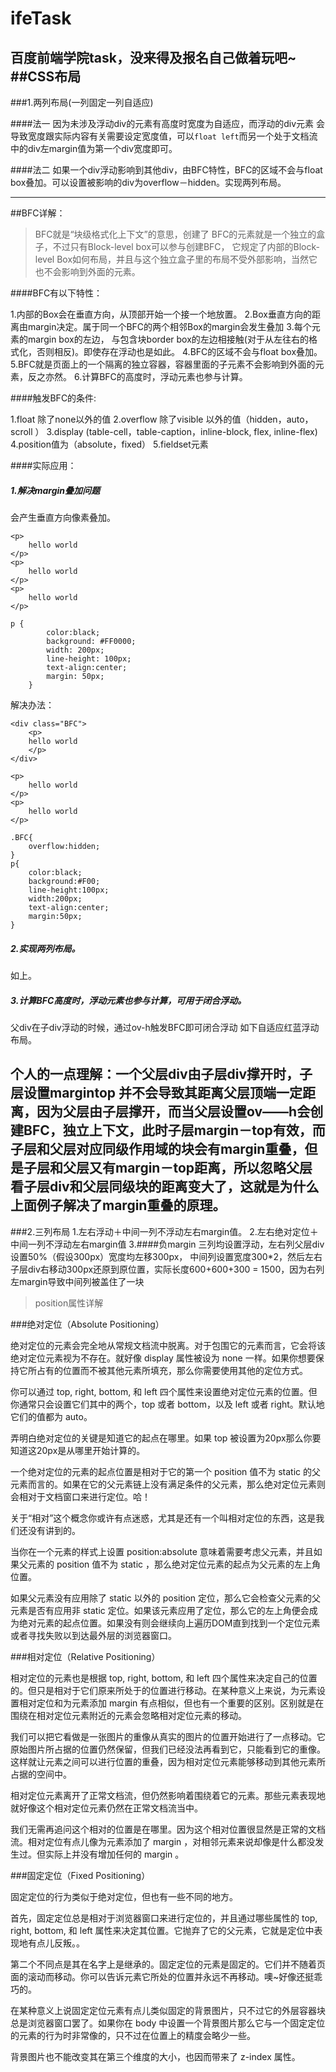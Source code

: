 # ifeTask
百度前端学院task，没来得及报名自己做着玩吧~
##CSS布局
---
###1.两列布局(一列固定一列自适应)

####法一
因为未涉及浮动div的元素有高度时宽度为自适应，而浮动的div元素
会导致宽度跟实际内容有关需要设定宽度值，可以`float left`而另一个处于文档流中的div左margin值为第一个div宽度即可。

####法二
如果一个div浮动影响到其他div，由BFC特性，BFC的区域不会与float box叠加。可以设置被影响的div为overflow－hidden。实现两列布局。

---
##BFC详解：
>BFC就是“块级格式化上下文”的意思，创建了 BFC的元素就是一个独立的盒子，不过只有Block-level box可以参与创建BFC， 它规定了内部的Block-level Box如何布局，并且与这个独立盒子里的布局不受外部影响，当然它也不会影响到外面的元素。

####BFC有以下特性：

1.内部的Box会在垂直方向，从顶部开始一个接一个地放置。
2.Box垂直方向的距离由margin决定。属于同一个BFC的两个相邻Box的margin会发生叠加
3.每个元素的margin box的左边， 与包含块border box的左边相接触(对于从左往右的格式化，否则相反)。即使存在浮动也是如此。
4.BFC的区域不会与float box叠加。
5.BFC就是页面上的一个隔离的独立容器，容器里面的子元素不会影响到外面的元素，反之亦然。
6.计算BFC的高度时，浮动元素也参与计算。

####触发BFC的条件:

1.float 除了none以外的值
2.overflow 除了visible 以外的值（hidden，auto，scroll ）
3.display (table-cell，table-caption，inline-block, flex, inline-flex)
4.position值为（absolute，fixed）
5.fieldset元素

####实际应用：

##### 1.解决margin叠加问题 

会产生垂直方向像素叠加。
```
<p>
    hello world
</p>
<p>
    hello world
</p>
<p>
    hello world
</p>

p {
        color:black;
        background: #FF0000;
        width: 200px;
        line-height: 100px;
        text-align:center;
        margin: 50px;
    }

```
解决办法：

```
<div class="BFC">
    <p>
    hello world
    </p>
</div>
 
<p>
    hello world
</p>
<p>
    hello world
</p>

.BFC{
    overflow:hidden;
}
p{
    color:black;
    background:#F00;
    line-height:100px;
    width:200px;
    text-align:center;
    margin:50px;
}
```
##### 2.实现两列布局。

如上。

##### 3.计算BFC高度时，浮动元素也参与计算，可用于闭合浮动。

父div在子div浮动的时候，通过ov-h触发BFC即可闭合浮动
如下自适应红蓝浮动布局。


**个人的一点理解**：一个父层div由子层div撑开时，子层设置margintop
并不会导致其距离父层顶端一定距离，因为父层由子层撑开，而当父层设置ov——h会创建BFC，独立上下文，此时子层margin－top有效，而子层和父层对应同级作用域的块会有margin重叠，但是子层和父层又有margin－top距离，所以忽略父层看子层div和父层同级块的距离变大了，这就是为什么上面例子解决了margin重叠的原理。
---

###2.三列布局
1.左右浮动＋中间一列不浮动左右margin值。
2.左右绝对定位＋中间一列不浮动左右margin值
3.####负margin
三列均设置浮动，左右列父层div设置50%（假设300px）宽度均左移300px，
中间列设置宽度300*2，然后左右子层div右移动300px还原到原位置，实际长度600+600+300 = 1500，因为右列左margin导致中间列被盖住了一块


>position属性详解

###绝对定位（Absolute Positioning）

绝对定位的元素会完全地从常规文档流中脱离。对于包围它的元素而言，它会将该绝对定位元素视为不存在。就好像 display 属性被设为 none 一样。如果你想要保持它所占有的位置而不被其他元素所填充，那么你需要使用其他的定位方式。

你可以通过 top, right, bottom, 和 left 四个属性来设置绝对定位元素的位置。但你通常只会设置它们其中的两个，top 或者 bottom，以及 left 或者 right。默认地它们的值都为 auto。

弄明白绝对定位的关键是知道它的起点在哪里。如果 top 被设置为20px那么你要知道这20px是从哪里开始计算的。

一个绝对定位的元素的起点位置是相对于它的第一个 position 值不为 static 的父元素而言的。如果在它的父元素链上没有满足条件的父元素，那么绝对定位元素则会相对于文档窗口来进行定位。哈！

关于“相对”这个概念你或许有点迷惑，尤其是还有一个叫相对定位的东西，这是我们还没有讲到的。

当你在一个元素的样式上设置 position:absolute 意味着需要考虑父元素，并且如果父元素的 position 值不为 static ，那么绝对定位元素的起点为父元素的左上角位置。

如果父元素没有应用除了 static 以外的 position 定位，那么它会检查父元素的父元素是否有应用非 static 定位。如果该元素应用了定位，那么它的左上角便会成为绝对元素的起点位置。如果没有则会继续向上遍历DOM直到找到一个定位元素或者寻找失败以到达最外层的浏览器窗口。

###相对定位（Relative Positioning）

相对定位的元素也是根据 top, right, bottom, 和 left 四个属性来决定自己的位置的。但只是相对于它们原来所处于的位置进行移动。在某种意义上来说，为元素设置相对定位和为元素添加 margin 有点相似，但也有一个重要的区别。区别就是在围绕在相对定位元素附近的元素会忽略相对定位元素的移动。

我们可以把它看做是一张图片的重像从真实的图片的位置开始进行了一点移动。它原始图片所占据的位置仍然保留，但我们已经没法再看到它，只能看到它的重像。这样就让元素之间可以进行位置的重叠，因为相对定位元素能够移动到其他元素所占据的空间中。

相对定位元素离开了正常文档流，但仍然影响着围绕着它的元素。那些元素表现地就好像这个相对定位元素仍然在正常文档流当中。

我们无需再追问这个相对的位置是在哪里。因为这个相对位置很显然是正常的文档流。相对定位有点儿像为元素添加了 margin ，对相邻元素来说却像是什么都没发生过。但实际上并没有增加任何的 margin 。

###固定定位（Fixed Positioning）

固定定位的行为类似于绝对定位，但也有一些不同的地方。

首先，固定定位总是相对于浏览器窗口来进行定位的，并且通过哪些属性的 top, right, bottom, 和 left 属性来决定其位置。它抛弃了它的父元素，它就是定位中表现地有点儿反叛。。

第二个不同点是其在名字上是继承的。固定定位的元素是固定的。它们并不随着页面的滚动而移动。你可以告诉元素它所处的位置并永远不再移动。噢~好像还挺乖巧的。

在某种意义上说固定定位元素有点儿类似固定的背景图片，只不过它的外层容器块总是浏览器窗口罢了。如果你在 body 中设置一个背景图片那么它与一个固定定位的元素的行为时非常像的，只不过在位置上的精度会略少一些。

背景图片也不能改变其在第三个维度的大小，也因而带来了 z-index 属性。
